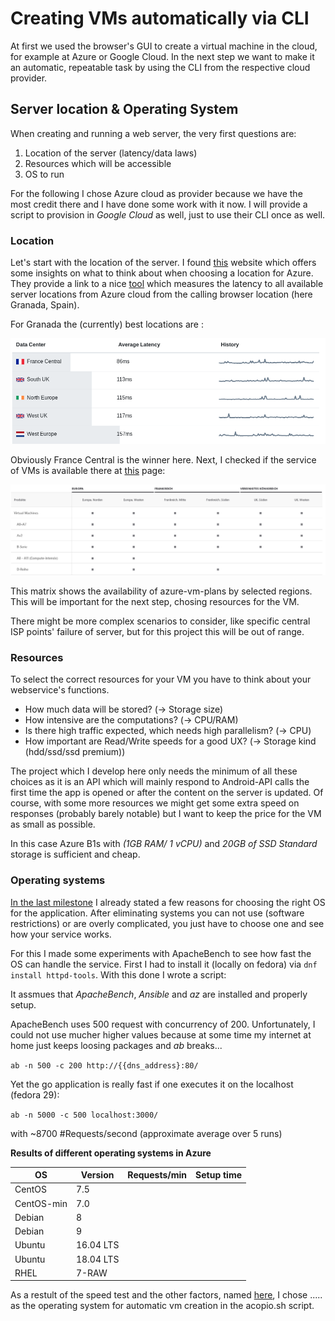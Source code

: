 # Creating VMs automatically via CLI

At first we used the browser's GUI to create a virtual machine in the cloud, for example at Azure or Google Cloud. 
In the next step we want to make it an automatic, repeatable task by using the CLI from the respective cloud provider.

## Server location & Operating System

When creating and running a web server, the very first questions are:
 1. Location of the server (latency/data laws)
 2. Resources which will be accessible 
 3. OS to run

For the following I chose Azure cloud as provider because we have the most credit there and I have done some work with it now. I will provide a script to provision in _Google Cloud_ as well, just to use their CLI once as well.

### Location
Let's start with the location of the server. I found [this](https://www.petri.com/tips-choosing-microsoft-azure-region) website which offers 
some insights on what to think about when choosing a location for Azure. They provide a link to a nice [tool](http://azurespeedtest.azurewebsites.net/) 
which measures the latency to all available server locations from Azure cloud from the calling browser location (here Granada, Spain).

For Granada the (currently) best locations are :

![Latency Azure](./vm/azure-lat.png)

Obviously France Central is the winner here. Next, I checked if the service of VMs is available there at [this](https://azure.microsoft.com/de-de/global-infrastructure/services/?products=virtual-machines&regions=us-east,us-east-2,us-central,us-north-central,us-south-central,us-west-central,us-west,us-west-2,europe-north,europe-west,united-kingdom-south,united-kingdom-west,france-central,france-south) page: 

![VMs Azure by location](./vm/azure-avail.png)

This matrix shows the availability of azure-vm-plans by selected regions. This will be important for the next step, chosing resources for the VM. 

There might be more complex scenarios to consider, like specific central ISP points' failure of server, but for this project this will be out of range.

### Resources
To select the correct resources for your VM you have to think about your webservice's functions. 
- How much data will be stored? (-> Storage size) 
- How intensive are the computations? (-> CPU/RAM)
- Is there high traffic expected, which needs high parallelism? (-> CPU)
- How important are Read/Write speeds for a good UX? (-> Storage kind (hdd/ssd/ssd premium))

The project which I develop here only needs the minimum of all these choices as it is an API which will mainly respond to Android-API calls the first time the app is opened or after the content on the server is updated.
Of course, with some more resources we might get some extra speed on responses (probably barely notable) but I want to keep the price for the VM as small as possible.

In this case Azure B1s with _(1GB RAM/ 1 vCPU)_ and _20GB of SSD Standard_ storage is sufficient and cheap.

### Operating systems
[In the last milestone](https://github.com/alex1ai/ugr-master-cc/blob/gh-pages/provision.md) I already stated a few reasons for choosing the right OS for the application. 
After eliminating systems you can not use (software restrictions) or are overly complicated, you just have to choose one and see how your service works.

For this I made some experiments with ApacheBench to see how fast the OS can handle the service. 
First I had to install it (locally on fedora) via `dnf install httpd-tools`. With this done I wrote a script:

It assmues that _ApacheBench_, _Ansible_ and _az_ are installed and properly setup. 

ApacheBench uses 500 request with concurrency of 200. Unfortunately, I could not use mucher higher values because at some time my internet at home just keeps loosing packages and _ab_ breaks...

`ab -n 500 -c 200 http://{{dns_address}:80/`

Yet the go application is really fast if one executes it on the localhost (fedora 29):

`ab -n 5000 -c 500 localhost:3000/` 

with ~8700 #Requests/second (approximate average over 5 runs)

**Results of different operating systems in Azure**

| OS         | Version   | Requests/min | Setup time |
|------------|-----------|--------------|------------|
| CentOS     | 7.5       |              |            |
| CentOS-min | 7.0       |              |            |
| Debian     | 8         |              |            |
| Debian     | 9         |              |            |
| Ubuntu     | 16.04 LTS |              |            |
| Ubuntu     | 18.04 LTS |              |            |
| RHEL       | 7-RAW     |              |            |

As a restult of the speed test and the other factors, named [here](https://github.com/alex1ai/ugr-master-cc/blob/gh-pages/provision.md), I chose ..... as the operating system for automatic vm creation in the acopio.sh script.
